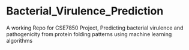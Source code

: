 # Bacterial_Virulence_Prediction

A working Repo for CSE7850 Project, Predicting bacterial virulence and pathogenicity from protein folding patterns using machine learning algorithms
